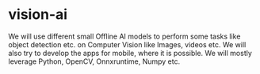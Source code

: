 # vision-ai
We will use different small Offline AI models to perform some tasks like object detection etc. on Computer Vision like Images, videos etc. We will also try to develop the apps for mobile, where it is possible. We will mostly leverage Python, OpenCV, Onnxruntime, Numpy etc.
